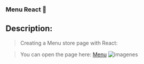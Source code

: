 ### Menu React :doughnut:

## Description:

>Creating a Menu store page with React:

>You can open the page here: [Menu](https://reviews-team-2022.netlify.app) 
![imagenes](https://d33wubrfki0l68.cloudfront.net/61f48ac248ae70524d7caea7/screenshot_2022-01-29-00-31-01-0000.png)

